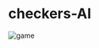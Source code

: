 # checkers-AI
![game](https://user-images.githubusercontent.com/59509836/152882738-58a80f5b-a46a-465e-a3fd-7de48453fa11.gif)
